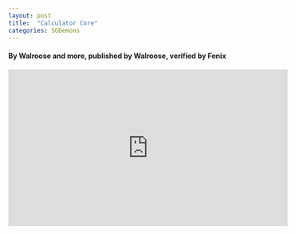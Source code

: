 ```yaml
---
layout: post
title:  "Calculator Core"
categories: SGDemons
---
```

#### **By Walroose and more, published by Walroose, verified by Fenix**
<iframe width="560" height="315" src="https://www.youtube.com/embed/tpACev0z4ak" title="YouTube video player" frameborder="0" allow="accelerometer; autoplay; clipboard-write; encrypted-media; gyroscope; picture-in-picture" allowfullscreen></iframe>
